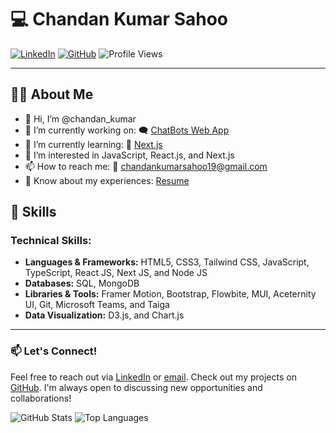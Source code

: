 # 💻 Chandan Kumar Sahoo

[![LinkedIn](https://img.shields.io/badge/LinkedIn-0077B5?style=for-the-badge&logo=linkedin&logoColor=white)](https://www.linkedin.com/in/chandan801853) [![GitHub](https://img.shields.io/badge/GitHub-100000?style=for-the-badge&logo=github&logoColor=white)](https://www.github.com/Chandan8018) ![Profile Views](https://komarev.com/ghpvc/?username=Chandan8018&color=blue)

---

## 🧑‍💻 About Me

- 👋 Hi, I’m @chandan_kumar
- 🔭 I’m currently working on: 🗨️ [ChatBots Web App](#)
- 🌱 I’m currently learning: 🔰 [Next.js](#)
- 👀 I’m interested in JavaScript, React.js, and Next.js
- 📫 How to reach me: 📧 [chandankumarsahoo19@gmail.com](mailto:chandankumarsahoo19@gmail.com)
- 📄 Know about my experiences: [Resume](https://drive.google.com/file/d/1visNZGvTaxxLDgLGoEDqb1PSCQNK1WQS/view?usp=sharing)

## 🚀 Skills

### **Technical Skills:**
- **Languages & Frameworks:** HTML5, CSS3, Tailwind CSS, JavaScript, TypeScript, React JS, Next JS, and Node JS
- **Databases:** SQL, MongoDB
- **Libraries & Tools:** Framer Motion, Bootstrap, Flowbite, MUI, Aceternity UI, Git, Microsoft Teams, and Taiga
- **Data Visualization:** D3.js, and Chart.js

---

### 📫 Let's Connect!

Feel free to reach out via [LinkedIn](https://www.linkedin.com/in/chandan801853) or [email](mailto:chandankumarsahoo19@gmail.com). Check out my projects on [GitHub](https://www.github.com/Chandan8018). I'm always open to discussing new opportunities and collaborations!

![GitHub Stats](https://github-readme-stats.vercel.app/api?username=Chandan8018&show_icons=true&theme=radical) ![Top Languages](https://github-readme-stats.vercel.app/api/top-langs/?username=Chandan8018&layout=compact&theme=radical)
